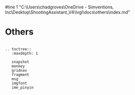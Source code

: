 #line 1 "C:\\Users\\chadgroves\\OneDrive - Simventions, Inc\\Desktop\\ShootingAssistant_V4\\lvgl\\docs\\others\\index.md"
# Others


```eval_rst

.. toctree::
   :maxdepth: 1

   snapshot
   monkey
   gridnav
   fragment
   msg
   imgfont
   ime_pinyin
```

